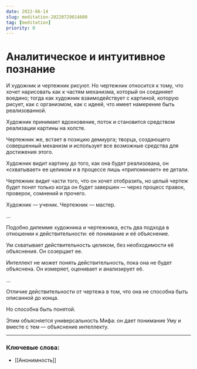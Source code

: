 ```yaml
---
date: 2022-06-14
slug: meditation-20220729014600
tag: [meditation]
priority: 0
---
```

# Аналитическое и интуитивное познание

И художник и чертежник рисуют. Но чертежник относится к тому, что хочет нарисовать как к частям механизма, который он соединяет воедино; тогда как художник взаимодействует с картиной, которую рисует, как с организмом, как с идеей, что имеет намерение быть реализованной.

Художник принимает вдохновение, поток и становится средством реализации картины на холсте.

Чертежник же, встает в позицию демиурга; творца, создающего совершенный механизм и использует все возможные средства для достижения этого.

Художник видит картину до того, как она будет реализована, он «схватывает» ее целиком и в процессе лишь «припоминает» ее детали.

Чертежник видит части того, что он хочет отобразить, но целый чертеж будет понят только когда он будет завершен — через процесс правок, проверок, сомнений и прочего.

Художник — ученик.
Чертежник — мастер.

...

Подобно дилемме художника и чертежника, есть два подхода в отношении к действительности: её понимание и её объяснение.

Ум схватывает действительность целиком, без необходимости её объяснения. Он созерцает ее.

Интеллект не может понять действительность, пока она не будет объяснена. Он измеряет, оценивает и анализирует её.

...

Отличие действительности от чертежа в том, что она не способна быть описанной до конца.

Но способна быть понятой.

Этим объясняется универсальность Мифа: он дает понимание Уму и вместе с тем — объяснение интеллекту.

---
### Ключевые слова:
- [[Анонимность]]